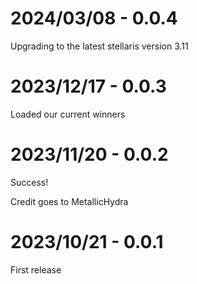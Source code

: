# 2024/03/08 - 0.0.4

Upgrading to the latest stellaris version 3.11

# 2023/12/17 - 0.0.3

Loaded our current winners

# 2023/11/20 - 0.0.2

Success!

Credit goes to MetallicHydra


# 2023/10/21 - 0.0.1

First release